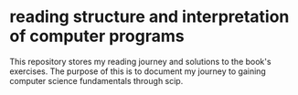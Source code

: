 # reading structure and interpretation of computer programs
This repository stores my reading journey and solutions to the book's exercises. The purpose of this is to document my journey to gaining computer science fundamentals through scip.
